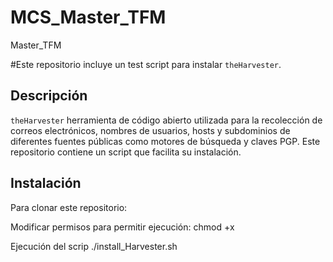 # MCS_Master_TFM
Master_TFM

#Este repositorio incluye un test script para instalar `theHarvester`.

## Descripción
`theHarvester` herramienta de código abierto utilizada para la recolección de correos electrónicos, nombres de usuarios, hosts y subdominios de diferentes fuentes públicas como motores de búsqueda y claves PGP. Este repositorio contiene un script que facilita su instalación.

## Instalación
Para clonar este repositorio:


Modificar permisos para permitir ejecución:
chmod +x

Ejecución del scrip
./install_Harvester.sh
